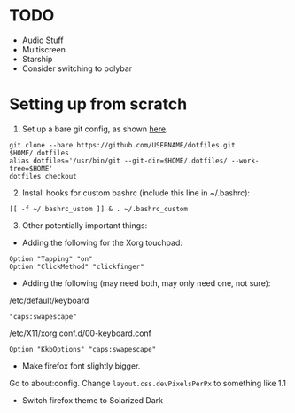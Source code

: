 # TODO

* Audio Stuff
* Multiscreen
* Starship
* Consider switching to polybar

# Setting up from scratch

1) Set up a bare git config, as shown [here](https://fwuensche.medium.com/how-to-manage-your-dotfiles-with-git-f7aeed8adf8b).

```
git clone --bare https://github.com/USERNAME/dotfiles.git $HOME/.dotfiles
alias dotfiles='/usr/bin/git --git-dir=$HOME/.dotfiles/ --work-tree=$HOME'
dotfiles checkout
```

2) Install hooks for custom bashrc (include this line in ~/.bashrc):


```
[[ -f ~/.bashrc_ustom ]] & . ~/.bashrc_custom
```

3) Other potentially important things:

* Adding the following for the Xorg touchpad:

```
Option "Tapping" "on"
Option "ClickMethod" "clickfinger"
```

* Adding the following (may need both, may only need one, not sure):

/etc/default/keyboard
```
"caps:swapescape"
```

/etc/X11/xorg.conf.d/00-keyboard.conf
```
Option "KkbOptions" "caps:swapescape"
```

* Make firefox font slightly bigger.

Go to about:config. Change `layout.css.devPixelsPerPx` to something like 1.1

* Switch firefox theme to Solarized Dark

